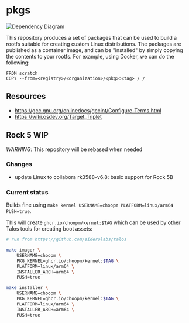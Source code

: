 # pkgs

![Dependency Diagram](/deps.png)

This repository produces a set of packages that can be used to build a rootfs suitable for creating custom Linux distributions.
The packages are published as a container image, and can be "installed" by simply copying the contents to your rootfs.
For example, using Docker, we can do the following:

```docker
FROM scratch
COPY --from=<registry>/<organization>/<pkg>:<tag> / /
```

## Resources

- https://gcc.gnu.org/onlinedocs/gccint/Configure-Terms.html
- https://wiki.osdev.org/Target_Triplet

## Rock 5 WIP

*WARNING*: This repository will be rebased when needed

### Changes

- update Linux to collabora rk3588-v6.8: basic support for Rock 5B

### Current status

Builds fine using `make kernel USERNAME=choopm PLATFORM=linux/arm64 PUSH=true`.

This will create `ghcr.io/choopm/kernel:$TAG` which can be used by other Talos tools for creating boot assets:

```bash
# run from https://github.com/siderolabs/talos

make imager \
    USERNAME=choopm \
    PKG_KERNEL=ghcr.io/choopm/kernel:$TAG \
    PLATFORM=linux/arm64 \
    INSTALLER_ARCH=arm64 \
    PUSH=true

make installer \
    USERNAME=choopm \
    PKG_KERNEL=ghcr.io/choopm/kernel:$TAG \
    PLATFORM=linux/arm64 \
    INSTALLER_ARCH=arm64 \
    PUSH=true
```
